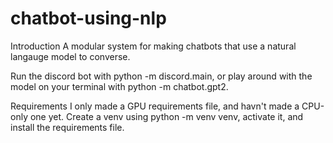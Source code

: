# chatbot-using-nlp
Introduction
A modular system for making chatbots that use a natural langauge model to converse.

Run the discord bot with python -m discord.main, or play around with the model on your terminal with python -m chatbot.gpt2.

Requirements
I only made a GPU requirements file, and havn't made a CPU-only one yet. Create a venv using python -m venv venv, activate it, and install the requirements file.
